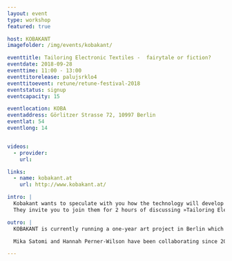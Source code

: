 ```yaml
---
layout: event
type: workshop
featured: true

host: KOBAKANT
imagefolder: /img/events/kobakant/

eventtitle: Tailoring Electronic Textiles -  fairytale or fiction?
eventdate: 2018-09-28
eventtime: 11:00 - 13:00
eventtitorelease: palujsrklo4
eventtitoevent: retune/retune-festival-2018
eventstatus: signup
eventcapacity: 15

eventlocation: KOBA
eventaddress: Görlitzer Strasse 72, 10997 Berlin
eventlat: 54
eventlong: 14


videos:
  - provider:
    url:

links:
  - name: kobakant.at
    url: http://www.kobakant.at/

intro: |
  Kobakant wants to speculate with you how the technology will develop in future, and how its production and consumption will take place. What is the ideal scenario? Can we imagine the future without a dark dystopian end?
  They invite you to join them for 2 hours of discussing »Tailoring Electronic Textiles« and brainstorming about the technology for a future we want to live in.

outro: |
  KOBAKANT is currently running a one-year art project in Berlin which is a tailor shop for electronic textiles and wearable technology. Their shop proposes that if there was the option to have technology custom made, we would be making different kinds of technology.

  Mika Satomi and Hannah Perner-Wilson have been collaborating since 2006, and in 2008 formed the collective KOBAKANT. Together, through their work, they explore the use of textile crafts and electronics as a medium for commenting on technological aspects of today’s “high-tech” society. KOBAKANT believes in the spirit of humoring technology, often presenting their work as a twisted criticism of the stereotypes surrounding textile craftsmanship and electrical engineering. KOBAKANT believes that technology exists to be hacked, handmade and modified by everyone to better fit our personal needs and desires. In 2009, as research fellows at the Distance Lab in Scotland, KOBAKANT published an online database for sharing their DIY wearable technology approach titled HOW TO GET WHAT YOU WANT. In 2017, KOBAKANT has received WEAR sustain funding to realize an eTextile tailor shop. The project is currently running in Kreuzberg Berlin.

---
```

